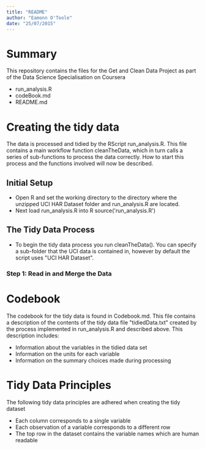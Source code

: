 ```yaml
---
title: "README"
author: "Eamonn O'Toole"
date: "25/07/2015"
---
```


# Summary
This repository contains the files for the Get and Clean Data Project as part of the Data Science Specialisation on Coursera

* run_analysis.R
* codeBook.md
* README.md

# Creating the tidy data 
The data is processed and tidied by the RScript run_analysis.R. This file contains a main workflow function cleanTheData, which in turn calls a series of sub-functions to process the data correctly. How to start this process and the functions involved will now be described.

## Initial Setup
* Open R and set the working directory to the directory where the unzipped UCI HAR Dataset folder and run_analysis.R are located.  
* Next load run_analysis.R into R source('run_analysis.R')

## The Tidy Data Process
* To begin the tidy data process you run cleanTheData(). You can specify a sub-folder that the UCI data is contained in, however by default the script uses "UCI HAR Dataset".

### Step 1: Read in and Merge the Data


# Codebook
The codebook for the tidy data is found in Codebook.md. This file contains a description of the contents of the tidy data file "tidiedData.txt" created by the process implemented in run_analysis.R and described above. This description includes:
* Information about the variables in the tidied data set
* Information on the units for each variable
* Information on the summary choices made during processing

# Tidy Data Principles
The following tidy data principles are adhered when creating the tidy dataset
* Each column corresponds to a single variable
* Each observation of a variable corresponds to a different row
* The top row in the dataset contains the variable names which are human readable
